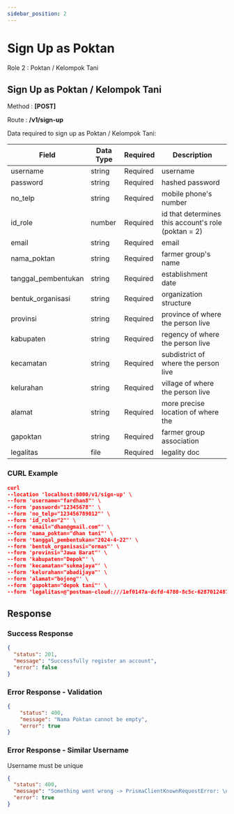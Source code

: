 ```yaml
---
sidebar_position: 2
---
```


# Sign Up as Poktan

Role 2 : Poktan / Kelompok Tani

## Sign Up as Poktan / Kelompok Tani

Method : **[POST]**

Route :
**/v1/sign-up**

Data required to sign up as Poktan / Kelompok Tani:

| Field               | Data Type | Required | Description                                         |
| ------------------- | --------- | -------- | --------------------------------------------------- |
| username            | string    | Required | username                                            |
| password            | string    | Required | hashed password                                     |
| no_telp             | string    | Required | mobile phone's number                               |
| id_role             | number    | Required | id that determines this account's role (poktan = 2) |
| email               | string    | Required | email                                               |
| nama_poktan         | string    | Required | farmer group's name                                 |
| tanggal_pembentukan | string    | Required | establishment date                                  |
| bentuk_organisasi   | string    | Required | organization structure                              |
| provinsi            | string    | Required | province of where the person live                   |
| kabupaten           | string    | Required | regency of where the person live                    |
| kecamatan           | string    | Required | subdistrict of where the person live                |
| kelurahan           | string    | Required | village of where the person live                    |
| alamat              | string    | Required | more precise location of where the                  |
| gapoktan            | string    | Required | farmer group association                            |
| legalitas           | file      | Required | legality doc                                        |

### CURL Example

```json
curl
--location 'localhost:8000/v1/sign-up' \
--form 'username="fardhan8"' \
--form 'password="12345678"' \
--form 'no_telp="123456789012"' \
--form 'id_role="2"' \
--form 'email="dhan@gmail.com"' \
--form 'nama_poktan="dhan tani"' \
--form 'tanggal_pembentukan="2024-4-22"' \
--form 'bentuk_organisasi="ormas"' \
--form 'provinsi="Jawa Barat"' \
--form 'kabupaten="Depok"' \
--form 'kecamatan="sukmajaya"' \
--form 'kelurahan="abadijaya"' \
--form 'alamat="bojong"' \
--form 'gapoktan="depok tani"' \
--form 'legalitas=@"postman-cloud:///1ef0147a-dcfd-4780-8c5c-628701248721"'
```

## Response

### Success Response

```json
{
  "status": 201,
  "message": "Successfully register an account",
  "error": false
}
```

### Error Response - Validation

```json
{
    "status": 400,
    "message": "Nama Poktan cannot be empty",
    "error": true
}
```

### Error Response - Similar Username

Username must be unique

```json
{
  "status": 400,
  "message": "Something went wrong -> PrismaClientKnownRequestError: \nInvalid `tx.m_user.create()` invocation in\n/home/fardhan/Code/farmioty/farmioty-be/src/service/auth.service.ts:57:47\n\n  54 await prisma\n  55   .$transaction(async (tx) => {\n  56     // console.log(userData);\n→ 57     const createdUser = await tx.m_user.create(\nUnique constraint failed on the fields: (`username`)",
  "error": true
}
```
